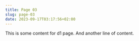 ```yaml
---
title: Page 03
slug: page-03
date: 2023-09-17T03:17:56+02:00
---
```


This is some content for d1 page.
And another line of content.
